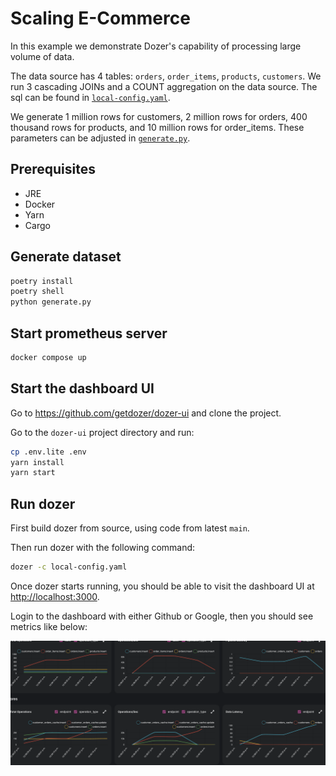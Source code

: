 # Scaling E-Commerce

In this example we demonstrate Dozer's capability of processing large volume of data.

The data source has 4 tables: `orders`, `order_items`, `products`, `customers`. We run 3 cascading JOINs and a COUNT aggregation on the data source. The sql can be found in [`local-config.yaml`](./local-config.yaml).

We generate 1 million rows for customers, 2 million rows for orders, 400 thousand rows for products, and 10 million rows for order_items. These parameters can be adjusted in [`generate.py`](./generate.py).

## Prerequisites

- JRE
- Docker
- Yarn
- Cargo

## Generate dataset

```bash
poetry install
poetry shell
python generate.py
```

## Start prometheus server

```bash
docker compose up
```

## Start the dashboard UI

Go to <https://github.com/getdozer/dozer-ui> and clone the project.

Go to the `dozer-ui` project directory and run:

```bash
cp .env.lite .env
yarn install
yarn start
```

## Run dozer

First build dozer from source, using code from latest `main`.

Then run dozer with the following command:

```bash
dozer -c local-config.yaml
```

Once dozer starts running, you should be able to visit the dashboard UI at <http://localhost:3000>.

Login to the dashboard with either Github or Google, then you should see metrics like below:

![dozer-ui](./dozer-ui.png)
